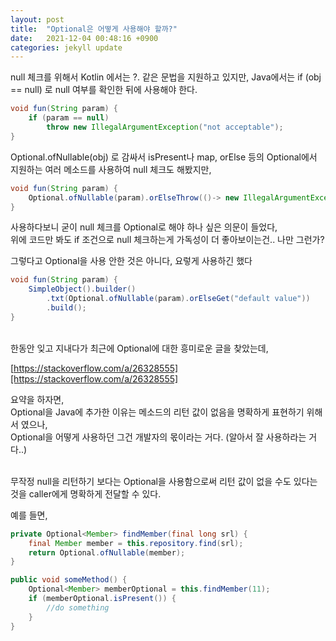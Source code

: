 ```yaml
---
layout: post
title:  "Optional은 어떻게 사용해야 할까?"
date:   2021-12-04 00:48:16 +0900
categories: jekyll update
---
```

null 체크를 위해서 Kotlin 에서는 ?. 같은 문법을 지원하고 있지만, Java에서는 if (obj == null) 로 null 여부를 확인한 뒤에 사용해야 한다.  
```java
void fun(String param) {
    if (param == null)
        throw new IllegalArgumentException("not acceptable");
}
```

Optional.ofNullable(obj) 로 감싸서 isPresent나 map, orElse 등의 Optional에서 지원하는
여러 메소드를 사용하여 null 체크도 해봤지만,
```java
void fun(String param) {
    Optional.ofNullable(param).orElseThrow(()-> new IllegalArgumentException("not acceptable"));
}
```
사용하다보니 굳이 null 체크를 Optional로 해야 하나 싶은 의문이 들었다,  
위에 코드만 봐도 if 조건으로 null 체크하는게 가독성이 더 좋아보이는건.. 나만 그런가?

그렇다고 Optional을 사용 안한 것은 아니다, 요렇게 사용하긴 했다
```java
void fun(String param) {
    SimpleObject().builder()
        .txt(Optional.ofNullable(param).orElseGet("default value"))
        .build();
}
```
<br> 
한동안 잊고 지내다가 최근에 Optional에 대한 흥미로운 글을 찾았는데,

[https://stackoverflow.com/a/26328555][https://stackoverflow.com/a/26328555]

요약을 하자면,  
Optional을 Java에 추가한 이유는 메소드의 리턴 값이 없음을 명확하게 표현하기 위해서 였으나,  
Optional을 어떻게 사용하던 그건 개발자의 몫이라는 거다.
(알아서 잘 사용하라는 거다..)


<br>
무작정 null을 리턴하기 보다는 Optional을 사용함으로써  
리턴 값이 없을 수도 있다는 것을 caller에게 명확하게 전달할 수 있다.

예를 들면,
```java
private Optional<Member> findMember(final long srl) {
    final Member member = this.repository.find(srl);
    return Optional.ofNullable(member);
}

public void someMethod() {
    Optional<Member> memberOptional = this.findMember(11);
    if (memberOptional.isPresent()) {
        //do something
    }
}
```




[https://stackoverflow.com/a/26328555]: https://stackoverflow.com/a/26328555